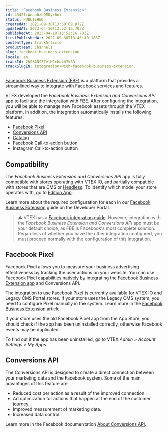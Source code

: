 ```yaml
---
title: 'Facebook Business Extension'
id: 434Z1iWnaa0zbOMDyr6oi
status: PUBLISHED
createdAt: 2021-09-30T13:58:09.872Z
updatedAt: 2023-04-10T13:52:16.703Z
publishedAt: 2023-04-10T13:52:16.703Z
firstPublishedAt: 2021-09-30T18:46:40.188Z
contentType: trackArticle
productTeam: Channels
slug: facebook-business-extension
locale: en
trackId: 2hS3ANSZ7vlHCcba4h7k8D
trackSlugEN: integration-with-facebook-business-extension
---
```


[Facebook Business Extension (FBE)](https://developers.facebook.com/products/business-apps/?locale=en_US) is a platform that provides a streamlined way to integrate with Facebook services and features.

VTEX developed the _Facebook Business Extension and Conversions API_ app to facilitate the integration with FBE. After configuring the integration, you will be able to manage new Facebook assets through the VTEX platform. In addition, the integration automatically installs the following features:

- [Facebook Pixel](https://developers.facebook.com/docs/facebook-pixel?locale=en_US)
- [Conversions API](https://www.facebook.com/business/help/2041148702652965?locale=en_US)
- [Catalog](https://developers.facebook.com/docs/marketing-api/catalog?locale=en_US)
- Facebook Call-to-action button
- Instagram Call-to-action button

## Compatibility

The _Facebook Business Extension and Conversions API_ app is fully compatible with stores operating with VTEX IO, and partially compatible with stores that are CMS or [Headless](https://vtex.com/en/blog/strategy/headless-commerce-what-it-is-and-why-its-growing-so-fast/). To identify which model your store operates with, go to [Edition App](https://developers.vtex.com/vtex-developer-docs/docs/vtex-io-documentation-edition-app). 

Learn more about the required configuration for each in our [Facebook Business Extension](https://developers.vtex.com/docs/guides/vtex-facebook-fbe#compatibility) guide on the Developer Portal.

>⚠️ VTEX has a <a href= "https://help.vtex.com/en/tracks/integracao-com-o-facebook--7h8KvIC4DbRRc8VlyJ8PFc">Facebook integration guide</a>. However, integration with the <i>Facebook Business Extension and Conversions API</i> app must be your default choice, as FBE is Facebook's most complete solution. Regardless of whether you have the other integration configured, you must proceed normally with the configuration of this integration.

## Facebook Pixel

Facebook Pixel allows you to measure your business advertising effectiveness by tracking the user actions on your website. You can use Facebook Pixel capabilities natively by integrating the [Facebook Business Extension app](https://apps.vtex.com/vtex-facebook-fbe/p) and Conversions API.

The integration to use Facebook Pixel is currently available for VTEX IO and Legacy CMS Portal stores. If your store uses the Legacy CMS system, you need to configure Pixel manually in the system. Learn more in the [Facebook Business Extension](https://developers.vtex.com/vtex-developer-docs/docs/vtex-facebook-fbe#facebook-pixel-for-legacy-cms-portal-frontend) article.

If your store uses the old Facebook Pixel app from the App Store, you should check if the app has been uninstalled correctly, otherwise Facebook events may be duplicated.

To find out if the app has been uninstalled, go to VTEX *Admin > Account Settings > My Apps*.

## Conversions API

The Conversions API is designed to create a direct connection between your marketing data and the Facebook system. Some of the main advantages of this feature are:

- Reduced cost per action as a result of the improved connection.
- Ad optimization for actions that happen at the end of the customer journey.
- Improved measurement of marketing data.
- Increased data control.

<div class = "alert alert-info">
Learn more in the Facebook documentation <a href= "https://www.facebook.com/business/help/2041148702652965?locale=en_US">About Conversions API</a>.
</div>
